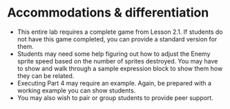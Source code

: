 # Accommodations & differentiation

- This entire lab requires a complete game from Lesson 2.1. If students do not have this game completed, you can provide a standard version for them.
- Students may need some help figuring out how to adjust the Enemy sprite speed based on the number of sprites destroyed. You may have to show and walk through a sample expression block to show them how they can be related.
- Executing Part 4 may require an example. Again, be prepared with a working example you can show students.
- You may also wish to pair or group students to provide peer support.
